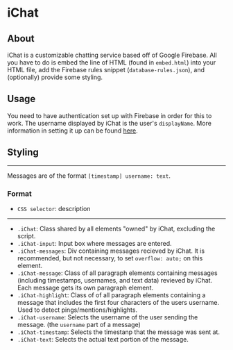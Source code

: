 [//]: # (Below are information headers used by iChat. Please do not change them.)
[//]: # (LATEST-VERSION: 0.3.0)
[//]: # (RELEASE: 3/31/18)
[//]: # (End automated headers.)
# iChat
## About
iChat is a customizable chatting service based off of Google Firebase. All you have to do is embed the line of HTML (found in `embed.html`) into your HTML file, add the Firebase rules snippet (`database-rules.json`), and (optionally) provide some styling.
## Usage
You need to have authentication set up with Firebase in order for this to work. The username displayed by iChat is the user's `displayName`.
More information in setting it up can be found [here](https://codewalr.us/index.php?topic=2333.msg60803#msg60803).

## Styling
---
Messages are of the format `[timestamp] username: text`.
### Format
- `CSS selector`: description
---
- `.iChat`: Class shared by all elements "owned" by iChat, excluding the script.
- `.iChat-input`: Input box where messages are entered.
- `.iChat-messages`: Div containing messages recieved by iChat. It is recommended, but not necessary, to set `overflow: auto;` on this element. 
- `.iChat-message`: Class of all paragraph elements containing messages (including timestamps, usernames, and text data) revieved by iChat. Each message gets its own paragraph element.
- `.iChat-highlight`: Class of of all paragraph elements containing a message that includes the first four characters of the users username. Used to detect pings/mentions/highlights.
- `.iChat-username`: Selects the username of the user sending the message. (the `username` part of a message)
- `.iChat-timestamp`: Selects the timestanp that the message was sent at.
- `.iChat-text`: Selects the actual text portion of the message.

